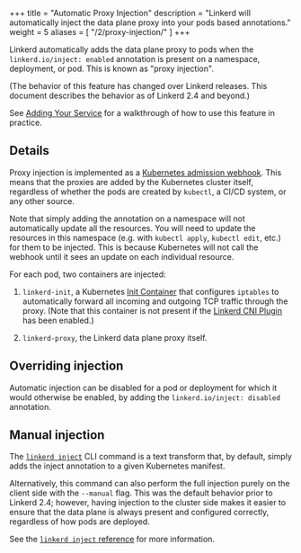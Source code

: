 +++
title = "Automatic Proxy Injection"
description = "Linkerd will automatically inject the data plane proxy into your pods based annotations."
weight = 5
aliases = [
  "/2/proxy-injection/"
]
+++

Linkerd automatically adds the data plane proxy to pods when the
`linkerd.io/inject: enabled` annotation is present on a namespace, deployment,
or pod. This is known as "proxy injection".

(The behavior of this feature has changed over Linkerd releases. This document
describes the behavior as of Linkerd 2.4 and beyond.)

See [Adding Your Service](/2/tasks/adding-your-service) for a walkthrough of
how to use this feature in practice.

## Details

Proxy injection is implemented as a [Kubernetes admission
webhook](https://kubernetes.io/docs/reference/access-authn-authz/extensible-admission-controllers/#admission-webhooks).
This means that the proxies are added by the Kubernetes cluster itself,
regardless of whether the pods are created by `kubectl`, a CI/CD system, or any
other source.

Note that simply adding the annotation on a namespace will not automatically
update all the resources. You will need to update the resources in this
namespace (e.g.  with `kubectl apply`, `kubectl edit`, etc.) for them to be
injected. This is because Kubernetes will not call the webhook until it sees an
update on each individual resource.


For each pod, two containers are injected:

1. `linkerd-init`, a Kubernetes [Init
   Container](https://kubernetes.io/docs/concepts/workloads/pods/init-containers/)
   that configures `iptables` to automatically forward all incoming and
   outgoing TCP traffic through the proxy. (Note that this container is not
   present if the [Linkerd CNI Plugin](/2/features/cni/) has been enabled.)

1. `linkerd-proxy`, the Linkerd data plane proxy itself.

## Overriding injection

Automatic injection can be disabled for a pod or deployment for which it would
otherwise be enabled, by adding the `linkerd.io/inject: disabled` annotation.

## Manual injection

The [`linkerd inject`](/2/reference/cli/inject/) CLI command is a text
transform that, by default, simply adds the inject annotation to a given
Kubernetes manifest.

Alternatively, this command can also perform the full injection purely on the
client side with the `--manual` flag. This was the default behavior prior to
Linkerd 2.4; however, having injection to the cluster side makes it easier to
ensure that the data plane is always present and configured correctly,
regardless of how pods are deployed.

See the [`linkerd inject` reference](/2/reference/cli/inject/) for more
information.
